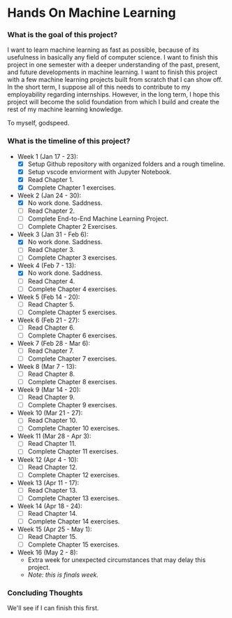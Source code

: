 # Hands On Machine Learning

### What is the goal of this project?

I want to learn machine learning as fast as possible, because of its usefulness
in basically any field of computer science. I want to finish this project in
one semester with a deeper understanding of the past, present, and future developments
in machine learning. I want to finish this project with a few machine learning projects
built from scratch that I can show off. In the short term, I suppose all of this needs
to contribute to my employability regarding internships. However, in the long term,
I hope this project will become the solid foundation from which I build and create 
the rest of my machine learning knowledge. 

To myself, godspeed.

### What is the timeline of this project?  

- Week 1 (Jan 17 - 23):  
  - [x] Setup Github repository with organized folders and a rough timeline.
  - [x] Setup vscode enviorment with Jupyter Notebook.
  - [x] Read Chapter 1.
  - [x] Complete Chapter 1 exercises.

- Week 2 (Jan 24 - 30):
  - [x] No work done. Saddness.
  - [ ] Read Chapter 2.
  - [ ] Complete End-to-End Machine Learning Project.
  - [ ] Complete Chapter 2 Exercises.

- Week 3 (Jan 31 - Feb 6):
  - [x] No work done. Saddness.
  - [ ] Read Chapter 3.
  - [ ] Complete Chapter 3 exercises.

- Week 4 (Feb 7 - 13):
  - [x] No work done. Saddness.
  - [ ] Read Chapter 4.
  - [ ] Complete Chapter 4 exercises.

- Week 5 (Feb 14 - 20):
  - [ ] Read Chapter 5.
  - [ ] Complete Chapter 5 exercises.

- Week 6 (Feb 21 - 27):
  - [ ] Read Chapter 6.
  - [ ] Complete Chapter 6 exercises.

- Week 7 (Feb 28 - Mar 6):
  - [ ] Read Chapter 7.
  - [ ] Complete Chapter 7 exercises.

- Week 8 (Mar 7 - 13):
  - [ ] Read Chapter 8.
  - [ ] Complete Chapter 8 exercises.

- Week 9 (Mar 14 - 20):
  - [ ] Read Chapter 9.
  - [ ] Complete Chapter 9 exercises.

- Week 10 (Mar 21 - 27):
  - [ ] Read Chapter 10.
  - [ ] Complete Chapter 10 exercises.

- Week 11 (Mar 28 - Apr 3):
  - [ ] Read Chapter 11.
  - [ ] Complete Chapter 11 exercises.

- Week 12 (Apr 4 - 10):
  - [ ] Read Chapter 12.
  - [ ] Complete Chapter 12 exercises.

- Week 13 (Apr 11 - 17):
  - [ ] Read Chapter 13.
  - [ ] Complete Chapter 13 exercises.

- Week 14 (Apr 18 - 24):
  - [ ] Read Chapter 14.
  - [ ] Complete Chapter 14 exercises.

- Week 15 (Apr 25 - May 1):
  - [ ] Read Chapter 15.
  - [ ] Complete Chapter 15 exercises.

- Week 16 (May 2 - 8):
  - Extra week for unexpected circumstances that may delay this project.
  - *Note: this is finals week.*


### Concluding Thoughts

We'll see if I can finish this first.
